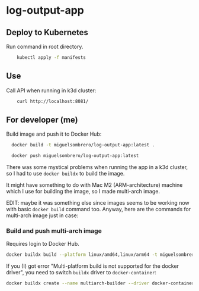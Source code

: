 # log-output-app

## Deploy to Kubernetes

Run command in root directory.

```bash
    kubectl apply -f manifests
```

## Use

Call API when running in k3d cluster:

```bash
    curl http://localhost:8081/
```

## For developer (me)

Build image and push it to Docker Hub:

```bash
  docker build -t miguelsombrero/log-output-app:latest .
```

```bash
  docker push miguelsombrero/log-output-app:latest
```

There was some mystical problems when running the app in a k3d cluster, so I had to use `docker buildx` to build the
image.

It might have something to do with Mac M2 (ARM-architecture) machine which I use for building the image, so I made
multi-arch image.

EDIT: maybe it was something else since images seems to be working now with basic `docker build` command too.
Anyway, here are the commands for multi-arch image just in case:

### Build and push multi-arch image

Requires login to Docker Hub.

```bash
docker buildx build --platform linux/amd64,linux/arm64 -t miguelsombrero/log-output-app:latest --push .
```

If you (I) got error "Multi-platform build is not supported for the docker driver", you need to switch `buildx` driver
to `docker-container`:

```bash
docker buildx create --name multiarch-builder --driver docker-container --use
```
